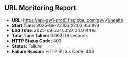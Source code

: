 ## URL Monitoring Report

- **URL:** https://api-gw1-prod1.fisglobal.com/gw/v1/health
- **Start Time:** 2025-09-23T03:27:03.950899
- **End Time:** 2025-09-23T03:27:04.014418
- **Total Time Taken:** 0.063519 seconds
- **HTTP Status Code:** 403
- **Status:** Failure
- **Failure Reason:** HTTP Status Code: 403
